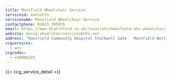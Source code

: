 ```yaml
---
title: Mansfield Wheelchair Service
serviceid: mannottn
servicename: Mansfield Wheelchair Service
contactphone: 01623 785076
email: https://www.blatchford.co.uk/locations/mansfield-nhs-wheelchair-service/
website: maccg.wheelchairservices@nhs.net
address: "Mansfield Community Hospital Stockwell Gate   Mansfield Nottinghamshire NG18 5QJ"
ccgservices:
  - wcs
ccgcodes:
  - e38000103
---
```


{{< ccg_service_detail >}}
